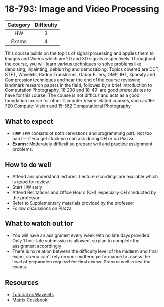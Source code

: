 # 18-793: Image and Video Processing

| Category | Difficulty |
|:-:       | :-:        |
| HW       | 3          |
| Exams    | 4          |

This course builds on the topics of signal processing and applies them to Images and Videos which are 2D and 3D signals respectively. Throughout the course, you will learn various techniques to solve problems like denoising, inpainting, deblurring and demosaicing. Topics covered are DCT, STFT, Wavelets, Radon Transforms, Gabor Filters, OMP, IHT, Sparsity and Compression techniques and near the end of the course reviewing landmark research papers in the field, followed by a brief introduction to Computation Photography. 18-290 and 18-491 are good prerequisites to have for this course. The course is not difficult and acts as a good foundation course for other Computer Vision related courses, such as 16-720 Computer Vision and 15-862 Computational Photography.

## What to expect

- **HW:** HW consists of both derivations and programming part. Not too hard -- if you get stuck you can ask during OH or on Piazza.
- **Exams:** Moderately difficult so prepare well and practice assignment problems.

## How to do well

- Attend and understand lectures. Lecture recordings are available which is good for review.
- Start HW early
- Attend Recitations and Office Hours (OH), especially OH conducted by the professor
- Refer to Supplementary materials provided by the professor
- Follow discussions on Piazza

## What to watch out for

- You will have an assignment every week with no late days provided. Only 1 hour late submission is allowed, so plan to complete the assignment accordingly
- There is no relation between the difficulty level of the midterm and final exam, so you can't rely on your midterm performance to assess the level of preparation required for final exams. Prepare well to ace the exams.

## Resources

- [Tutorial on Wavelets](http://web.iitd.ac.in/~sumeet/WaveletTutorial.pdf)
- [Matrix Cookbook](https://www.math.uwaterloo.ca/~hwolkowi/matrixcookbook.pdf)

